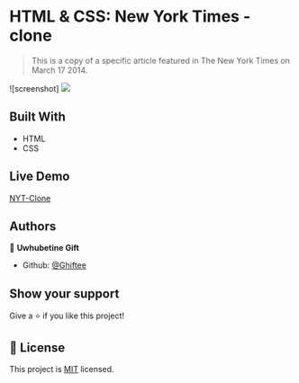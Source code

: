 # HTML & CSS: New York Times - clone

> This is a copy of a specific article featured in The New York Times on March 17 2014.

![screenshot] <img src="nyt1.png">
## Built With

- HTML
- CSS

## Live Demo

[NYT-Clone](https://rawcdn.githack.com/Ghiftee/NY-Times/cb6817f4e3d519e34737ab3b9997dddc0a434503/index.html)

## Authors

👤 **Uwhubetine Gift**

- Github: [@Ghiftee](https://github.com/Ghiftee)

## Show your support

Give a ⭐️ if you like this project!

## 📝 License

This project is [MIT](lic.url) licensed.
